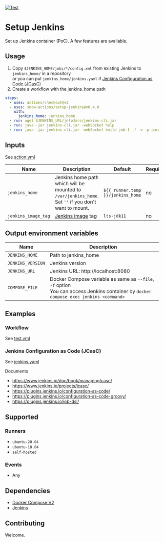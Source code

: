 [![Test](https://github.com/snow-actions/setup-jenkins/actions/workflows/test.yml/badge.svg)](https://github.com/snow-actions/setup-jenkins/actions/workflows/test.yml)

# Setup Jenkins

Set up Jenkins container (PoC).
A few features are available.

## Usage

1. Copy `$JENKINS_HOME/jobs/*/config.xml` from existing Jenkins to `jenkins_home/` in a repository  
or you can put `jenkins_home/jenkins.yaml` if [Jenkins Configuration as Code (JCasC)](#jenkins-configuration-as-code-jcasc)
1. Create a workflow with the jenkins_home path

```yml
steps:
  - uses: actions/checkout@v3
  - uses: snow-actions/setup-jenkins@v0.4.0
    with:
      jenkins_home: jenkins_home
  - run: wget $JENKINS_URL/jnlpJars/jenkins-cli.jar
  - run: java -jar jenkins-cli.jar -webSocket help
  - run: java -jar jenkins-cli.jar -webSocket build job-1 -f -v -p param_1=p1
```

## Inputs

See [action.yml](action.yml)

| Name | Description | Default | Required |
| - | - | - | - |
| `jenkins_home` | Jenkins home path<br>which will be mounted to `/var/jenkins_home`.<br>Set `''` if you don't want to mount. | `${{ runner.temp }}/jenkins_home` | no |
| `jenkins_image_tag` | [Jenkins image](https://hub.docker.com/r/jenkins/jenkins) tag | `lts-jdk11` | no |

## Output environment variables

| Name | Description |
| - | - |
| `JENKINS_HOME` | Path to jenkins_home |
| `JENKINS_VERSION` | Jenkins version |
| `JENKINS_URL` | Jenkins URL: http://localhost:8080 |
| `COMPOSE_FILE` | Docker Compose variable as same as `--file`, `-f` option<br>You can access Jenkins container by `docker compose exec jenkins <command>` |

## Examples

### Workflow

See [test.yml](.github/workflows/test.yml)

### Jenkins Configuration as Code (JCasC)

See [jenkins.yaml](test-resources/jenkins.yaml)

Documents
- https://www.jenkins.io/doc/book/managing/casc/
- https://www.jenkins.io/projects/jcasc/
- https://plugins.jenkins.io/configuration-as-code/
- https://plugins.jenkins.io/configuration-as-code-groovy/
- https://plugins.jenkins.io/job-dsl/

## Supported

### Runners

- `ubuntu-20.04`
- `ubuntu-18.04`
- `self-hosted`

### Events

- Any

## Dependencies

- [Docker Compose V2](https://docs.docker.com/compose/)
- [Jenkins](https://hub.docker.com/r/jenkins/jenkins)

## Contributing

Welcome.
